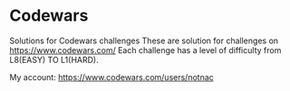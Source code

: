 # Codewars
Solutions for Codewars challenges
These are solution for challenges on https://www.codewars.com/
Each challenge has a level of difficulty from L8(EASY) TO L1(HARD).

My account: https://www.codewars.com/users/notnac

